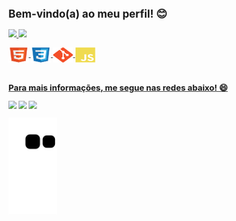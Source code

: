  ## Bem-vindo(a) ao meu perfil! 😊
 
 <div>
   <a href="https://github.com/leticiascastor">
   <img height="180em" src="https://github-readme-stats.vercel.app/api?username=leticiascastor&show_icons=true&theme=radical"/>
   <img height="180em" src="https://github-readme-stats.vercel.app/api/top-langs/?username=leticiascastor&layout=compact&langs_count=6&theme=radical"/>

</div>
<div style="display: inline_block"><br>
  <img align="center" alt="HTML" height="30" width="40" src="https://raw.githubusercontent.com/devicons/devicon/master/icons/html5/html5-original.svg">
  <img align="center" alt="CSS" height="30" width="40" src="https://raw.githubusercontent.com/devicons/devicon/master/icons/css3/css3-original.svg">
 <img align="center" alt="git" height="30" width="40" src="https://raw.githubusercontent.com/devicons/devicon/master/icons/git/git-original.svg">
  <img align="center" alt="Js" height="30" width="40" src="https://raw.githubusercontent.com/devicons/devicon/master/icons/javascript/javascript-plain.svg">
</div>
 
 <br>
 
  ### Para mais informações, me segue nas redes abaixo! 😄
 
<div> 
  <a href="https://instagram.com/leticiascastor/" target="_blank"><img src="https://img.shields.io/badge/-Instagram-%23E4405F?style=for-the-badge&logo=instagram&logoColor=white" target="_blank"></a>
  <a href = "mailto:leticiasilvacastor@gmail.com"><img src="https://img.shields.io/badge/-Gmail-%23333?style=for-the-badge&logo=gmail&logoColor=white" target="_blank"></a>
  <a href="https://www.linkedin.com/in/leticiascastor" target="_blank"><img src="https://img.shields.io/badge/-LinkedIn-%230077B5?style=for-the-badge&logo=linkedin&logoColor=white" target="_blank"></a> 
 
  ![Snake animation](https://github.com/leticiascastor/leticiascastor/blob/output/github-contribution-grid-snake.svg)

</div>
